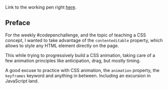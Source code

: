 Link to the working pen right [here](https://codepen.io/borntofrappe/full/oMROjm/).

## Preface

For the weekly #codepenchallenge, and the topic of teaching a CSS concept, I wanted to take advantage of the `contenteditable` property, which allows to style any HTML element directly on the page.

This while trying to progressively build a CSS animation, taking care of a few animation principles like anticipation, drag, but mostly timing. 

A good excuse to practice with CSS animation, the `animation` property, the `keyframes` keyword and anything in between. Including an excursion in JavaScript land.